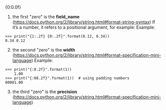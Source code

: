 
{0:0.0f}

1. the first "zero" is the **field_name** (https://docs.python.org/2/library/string.html#format-string-syntax)
If it’s a number, it refers to a positional argument, for example:
Example:
```
>>> print("{1:.2f} {0:.2f}".format(0.12, 0.34))
0.34 0.12
```

2. the second "zero" is the **width** (https://docs.python.org/2/library/string.html#format-specification-mini-language)
Example:
```
>>> print("{:8.2f}".format(1))
    1.00
>>> print("{:08.2f}".format(1))  # using padding numbers
00001.00
```

3. the third "zero" is the **precision** (https://docs.python.org/2/library/string.html#format-specification-mini-language)

